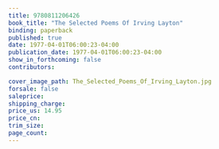 ```yaml
---
title: 9780811206426
book_title: "The Selected Poems Of Irving Layton"
binding: paperback
published: true
date: 1977-04-01T06:00:23-04:00
publication_date: 1977-04-01T06:00:23-04:00
show_in_forthcoming: false
contributors:

cover_image_path: The_Selected_Poems_Of_Irving_Layton.jpg
forsale: false
saleprice:
shipping_charge:
price_us: 14.95
price_cn:
trim_size:
page_count:
---
```


